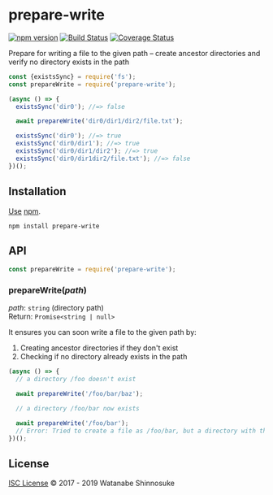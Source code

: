 # prepare-write

[![npm version](https://img.shields.io/npm/v/prepare-write.svg)](https://www.npmjs.com/package/prepare-write)
[![Build Status](https://travis-ci.com/shinnn/prepare-write.svg?branch=master)](https://travis-ci.com/shinnn/prepare-write)
[![Coverage Status](https://img.shields.io/coveralls/shinnn/prepare-write.svg)](https://coveralls.io/github/shinnn/prepare-write?branch=master)

Prepare for writing a file to the given path – create ancestor directories and verify no directory exists in the path

```javascript
const {existsSync} = require('fs');
const prepareWrite = require('prepare-write');

(async () => {
  existsSync('dir0'); //=> false

  await prepareWrite('dir0/dir1/dir2/file.txt');

  existsSync('dir0'); //=> true
  existsSync('dir0/dir1'); //=> true
  existsSync('dir0/dir1/dir2'); //=> true
  existsSync('dir0/dir1dir2/file.txt'); //=> false
})();
```

## Installation

[Use](https://docs.npmjs.com/cli/install) [npm](https://docs.npmjs.com/about-npm/).

```
npm install prepare-write
```

## API

```javascript
const prepareWrite = require('prepare-write');
```

### prepareWrite(*path*)

*path*: `string` (directory path)  
Return: `Promise<string | null>`

It ensures you can soon write a file to the given path by:

1. Creating ancestor directories if they don't exist
2. Checking if no directory already exists in the path

```javascript
(async () => {
  // a directory /foo doesn't exist

  await prepareWrite('/foo/bar/baz');

  // a directory /foo/bar now exists

  await prepareWrite('/foo/bar');
  // Error: Tried to create a file as /foo/bar, but a directory with the same name already exists.
})();
```

## License

[ISC License](./LICENSE) © 2017 - 2019 Watanabe Shinnosuke
